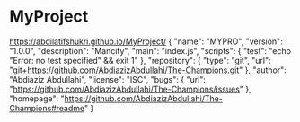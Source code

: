 # MyProject
 https://abdilatifshukri.github.io/MyProject/
 {
    "name": "MYPRO",
    "version": "1.0.0",
    "description": "Mancity",
    "main": "index.js",
    "scripts": {
      "test": "echo \"Error: no test specified\" && exit 1"
    },
    "repository": {
      "type": "git",
      "url": "git+https://github.com/AbdiazizAbdullahi/The-Champions.git"
    },
    "author": "Abdiaziz Abdullahi",
    "license": "ISC",
    "bugs": {
      "url": "https://github.com/AbdiazizAbdullahi/The-Champions/issues"
    },
    "homepage": "https://github.com/AbdiazizAbdullahi/The-Champions#readme"
  }
  
